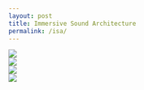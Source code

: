 ```yaml
---
layout: post
title: Immersive Sound Architecture
permalink: /isa/
---
```


<img src="{{ site.baseurl }}/img/beach.jpg">


<!-- <br>

<img src="{{ site.baseurl }}/img/blue.png"> -->

<!--
<br>

<img src="{{ site.baseurl }}/img/pup.jpg"> -->


<br>

<img src="{{ site.baseurl }}/img/santanoni.jpg">


<!-- <br>


<img src="{{ site.baseurl }}/img/flower.jpg"> -->


<br>

<img src="{{ site.baseurl }}/img/black.jpg">


<br>

<img src="{{ site.baseurl }}/img/giant.jpg">


<br>
